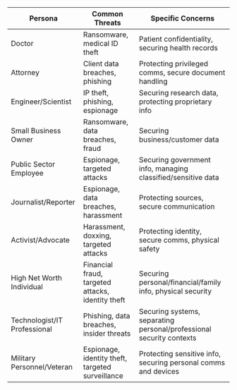 
| Persona                      | Common Threats                                    | Specific Concerns                                                    |
| ---------------------------- | ------------------------------------------------- | -------------------------------------------------------------------- |
| Doctor                       | Ransomware, medical ID theft                      | Patient confidentiality, securing health records                     |
| Attorney                     | Client data breaches, phishing                    | Protecting privileged comms, secure document handling                |
| Engineer/Scientist           | IP theft, phishing, espionage                     | Securing research data, protecting proprietary info                  |
| Small Business Owner         | Ransomware, data breaches, fraud                  | Securing business/customer data                                      |
| Public Sector Employee       | Espionage, targeted attacks                       | Securing government info, managing classified/sensitive data         |
| Journalist/Reporter          | Espionage, data breaches, harassment              | Protecting sources, secure communication                             |
| Activist/Advocate            | Harassment, doxxing, targeted attacks             | Protecting identity, secure comms, physical safety                   |
| High Net Worth Individual    | Financial fraud, targeted attacks, identity theft | Securing personal/financial/family info, physical security           |
| Technologist/IT Professional | Phishing, data breaches, insider threats          | Securing systems, separating personal/professional security contexts |
| Military Personnel/Veteran   | Espionage, identity theft, targeted surveillance  | Protecting sensitive info, securing personal comms and devices       |
